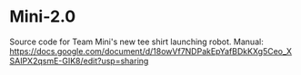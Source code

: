 # Mini-2.0
Source code for Team Mini's new tee shirt launching robot.
Manual: https://docs.google.com/document/d/18owVf7NDPakEpYafBDkKXg5Ceo_XSAIPX2qsmE-GIK8/edit?usp=sharing
